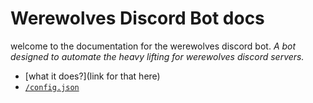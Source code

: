 # Werewolves Discord Bot docs
welcome to the documentation for the werewolves discord bot. _A bot designed to automate the heavy lifting for werewolves discord servers._

- [what it does?](link for that here)
- [`/config.json`](https://github.com/McTrees/werewolves/blob/master/docs/config.md)
